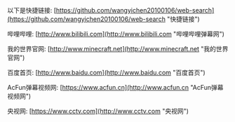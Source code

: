 以下是快捷链接:
[https://github.com/wangyichen20100106/web-search](https://github.com/wangyichen20100106/web-search "快捷链接")

哔哩哔哩:
[http://www.bilibili.com](http://www.bilibili.com "哔哩哔哩弹幕网")

我的世界官网:
[http://www.minecraft.net](http://www.minecraft.net "我的世界官网")

百度首页:
[http://www.baidu.com](http://www.baidu.com "百度首页")

AcFun弹幕视频网:
[https://www.acfun.cn](http://www.acfun.cn "AcFun弹幕视频网")

央视网:
[https://www.cctv.com](http://www.cctv.com "央视网")
